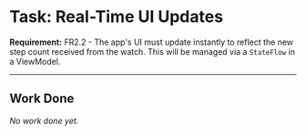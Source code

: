 # Task: Real-Time UI Updates

**Requirement:** FR2.2 - The app's UI must update instantly to reflect the new step count received from the watch. This will be managed via a `StateFlow` in a ViewModel.

---

## Work Done

*No work done yet.*
